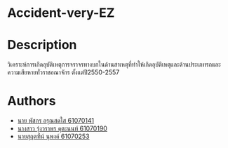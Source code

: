 # Accident-very-EZ
# Description
วิเคราะห์การเกิดอุบัติเหตุการจราจรทางบกในด้านสาเหตุที่ทำให้เกิดอุบัติเหตุและด้านประเภทรถและความเสียหายทั่วราชอณาจักร ตั้งแต่ปี2550-2557
# Authors
* [นาย พัสกร อรุณสดใส 61070141](https://github.com/Erongi)
* [นางสาว รุ่งวราพร คุตะนนท์ 61070190](https://github.com/Rungwarapon)
* [นายสุฤตฑีน์ นุพงค์ 61070253](https://github.com/61070253)
